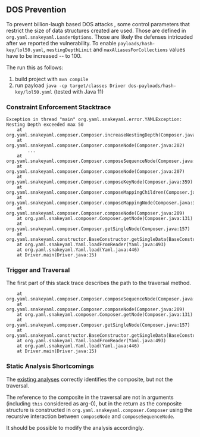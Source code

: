 ## DOS Prevention

To prevent billion-laugh based DOS attacks , some control parameters that restrict the size of data structures created are used. 
Those are defined in `org.yaml.snakeyaml.LoaderOptions`. Those are likely the defenses intricuded after we reported
the vulnerability.  To enable `payloads/hash-key/lol50.yaml`, `nestingDepthLimit` and `maxAliasesForCollections` values have to be increased -- to 100. 

The run this as follows: 
1. build project with `mvn compile`
2. run payload `java -cp target/classes Driver dos-payloads/hash-key/lol50.yaml` (tested with Java 11)


### Constraint Enforcement Stacktrace 
```
Exception in thread "main" org.yaml.snakeyaml.error.YAMLException: Nesting Depth exceeded max 50
	at org.yaml.snakeyaml.composer.Composer.increaseNestingDepth(Composer.java:377)
	at org.yaml.snakeyaml.composer.Composer.composeNode(Composer.java:202)
        ...
	at org.yaml.snakeyaml.composer.Composer.composeSequenceNode(Composer.java:277)
	at org.yaml.snakeyaml.composer.Composer.composeNode(Composer.java:207)
	at org.yaml.snakeyaml.composer.Composer.composeKeyNode(Composer.java:359)
	at org.yaml.snakeyaml.composer.Composer.composeMappingChildren(Composer.java:344)
	at org.yaml.snakeyaml.composer.Composer.composeMappingNode(Composer.java:323)
	at org.yaml.snakeyaml.composer.Composer.composeNode(Composer.java:209)
	at org.yaml.snakeyaml.composer.Composer.getNode(Composer.java:131)
	at org.yaml.snakeyaml.composer.Composer.getSingleNode(Composer.java:157)
	at org.yaml.snakeyaml.constructor.BaseConstructor.getSingleData(BaseConstructor.java:178)
	at org.yaml.snakeyaml.Yaml.loadFromReader(Yaml.java:493)
	at org.yaml.snakeyaml.Yaml.load(Yaml.java:446)
	at Driver.main(Driver.java:15)
```

### Trigger and Traversal

The first part of this stack trace describes the path to the traversal method. 

```
    at org.yaml.snakeyaml.composer.Composer.composeSequenceNode(Composer.java:277)
	at org.yaml.snakeyaml.composer.Composer.composeNode(Composer.java:209)
	at org.yaml.snakeyaml.composer.Composer.getNode(Composer.java:131)
	at org.yaml.snakeyaml.composer.Composer.getSingleNode(Composer.java:157)
	at org.yaml.snakeyaml.constructor.BaseConstructor.getSingleData(BaseConstructor.java:178)
	at org.yaml.snakeyaml.Yaml.loadFromReader(Yaml.java:493)
	at org.yaml.snakeyaml.Yaml.load(Yaml.java:446)
	at Driver.main(Driver.java:15)
```

### Static Analysis Shortcomings

The [existing analyses](https://bitbucket.org/unshorn/ttt-extended/src/main/analysis_output/snakeyaml/) correctly identifies
the composite, but not the traversal. 

The reference to the composite in the traversal are not in arguments (including `this` considered as arg-0),
but in the return as the composite structure is constructed in `org.yaml.snakeyaml.composer.Composer`
using the recursive interaction between `composeNode` and `composeSequenceNode`. 

It should be possible to modify the analysis accordingly. 